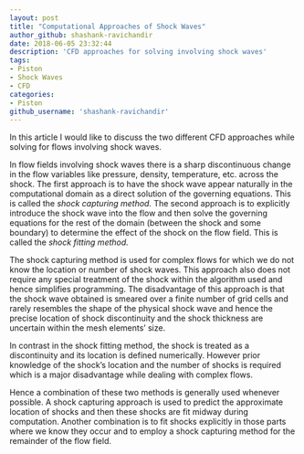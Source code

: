 ```yaml
---
layout: post
title: "Computational Approaches of Shock Waves"
author_github: shashank-ravichandir
date: 2018-06-05 23:32:44
description: 'CFD approaches for solving involving shock waves'
tags:
- Piston
- Shock Waves
- CFD 
categories:
- Piston
github_username: 'shashank-ravichandir'
---
```


In this article I would like to discuss the two different CFD approaches while
solving for flows involving shock waves.

In flow fields involving shock waves there is a sharp discontinuous change in
the flow variables like pressure, density, temperature, etc. across the shock.
The first approach is to have the shock wave appear naturally in the
computational domain as a direct solution of the governing equations. This is
called the *shock capturing method.* The second approach is to explicitly
introduce the shock wave into the flow and then solve the governing equations
for the rest of the domain (between the shock and some boundary) to determine
the effect of the shock on the flow field. This is called the *shock fitting
method.*

The shock capturing method is used for complex flows for which we do not know
the location or number of shock waves. This approach also does not require any
special treatment of the shock within the algorithm used and hence simplifies
programming. The disadvantage of this approach is that the shock wave obtained
is smeared over a finite number of grid cells and rarely resembles the shape of
the physical shock wave and hence the precise location of shock discontinuity
and the shock thickness are uncertain within the mesh elements’ size.

In contrast in the shock fitting method, the shock is treated as a discontinuity
and its location is defined numerically. However prior knowledge of the shock’s
location and the number of shocks is required which is a major disadvantage
while dealing with complex flows.

Hence a combination of these two methods is generally used whenever possible. A
shock capturing approach is used to predict the approximate location of shocks
and then these shocks are fit midway during computation. Another combination is
to fit shocks explicitly in those parts where we know they occur and to employ a
shock capturing method for the remainder of the flow field.
